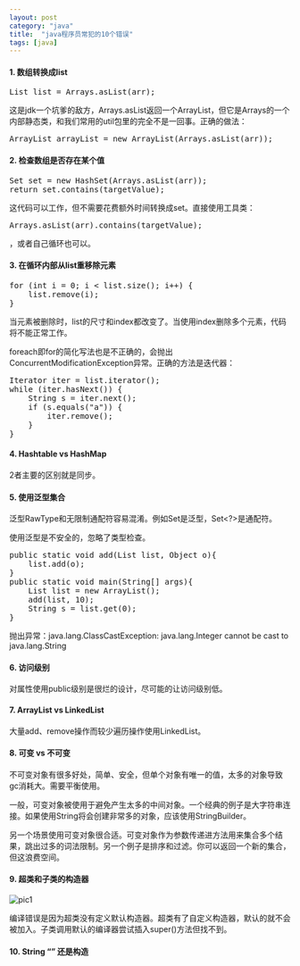 ```yaml
---
layout: post
category: "java"
title:  "java程序员常犯的10个错误"
tags: [java]
---
```

#### 1. 数组转换成list

<pre>List<String> list = Arrays.asList(arr);</pre>

这是jdk一个坑爹的敌方，Arrays.asList返回一个ArrayList，但它是Arrays的一个内部静态类，和我们常用的util包里的完全不是一回事。正确的做法：

<pre>ArrayList<String> arrayList = new ArrayList<String>(Arrays.asList(arr));</pre>

#### 2. 检查数组是否存在某个值

<pre>
Set<String> set = new HashSet<String>(Arrays.asList(arr));
return set.contains(targetValue);
</pre>

这代码可以工作，但不需要花费额外时间转换成set。直接使用工具类：

<pre>Arrays.asList(arr).contains(targetValue);</pre>，或者自己循环也可以。

#### 3. 在循环内部从list重移除元素

<pre>
for (int i = 0; i < list.size(); i++) {
	list.remove(i);
}
</pre>
当元素被删除时，list的尺寸和index都改变了。当使用index删除多个元素，代码将不能正常工作。

foreach即for的简化写法也是不正确的，会抛出ConcurrentModificationException异常。正确的方法是迭代器：

<pre>
Iterator<String> iter = list.iterator();
while (iter.hasNext()) {
	String s = iter.next();
	if (s.equals("a")) {
		iter.remove();
	}
}
</pre>

#### 4. Hashtable vs HashMap

2者主要的区别就是同步。

#### 5. 使用泛型集合

泛型RawType和无限制通配符容易混淆。例如Set是泛型，Set<?>是通配符。

使用泛型是不安全的，忽略了类型检查。

<pre>
public static void add(List list, Object o){
	list.add(o);
}
public static void main(String[] args){
	List<String> list = new ArrayList<String>();
	add(list, 10);
	String s = list.get(0);
}
</pre>

抛出异常：java.lang.ClassCastException: java.lang.Integer cannot be cast to java.lang.String

#### 6. 访问级别

对属性使用public级别是很烂的设计，尽可能的让访问级别低。

#### 7. ArrayList vs LinkedList

大量add、remove操作而较少遍历操作使用LinkedList。

#### 8. 可变 vs 不可变

不可变对象有很多好处，简单、安全，但单个对象有唯一的值，太多的对象导致gc消耗大。需要平衡使用。

一般，可变对象被使用于避免产生太多的中间对象。一个经典的例子是大字符串连接。如果使用String将会创建非常多的对象，应该使用StringBuilder。

另一个场景使用可变对象很合适。可变对象作为参数传递进方法用来集合多个结果，跳出过多的词法限制。另一个例子是排序和过滤。你可以返回一个新的集合，但这浪费空间。

#### 9. 超类和子类的构造器

![pic1](http://www.programcreek.com/wp-content/uploads/2013/04/Implicit-super-constructor-is-undefined-for-default-constructor.png)

编译错误是因为超类没有定义默认构造器。超类有了自定义构造器，默认的就不会被加入。子类调用默认的编译器尝试插入super()方法但找不到。

#### 10. String “” 还是构造









































